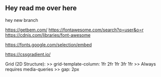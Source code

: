 ## Hey read me over here

hey new branch

https://getbem.com/
https://fontawesome.com/search?q=user&o=r
https://cdnjs.com/libraries/font-awesome

https://fonts.google.com/selection/embed

https://cssgradient.io/

Grid (2D Structure): >> grid-template-column: 1fr 2fr 1fr 3fr 1fr >> Always requires media-queries >> gap: 2px
